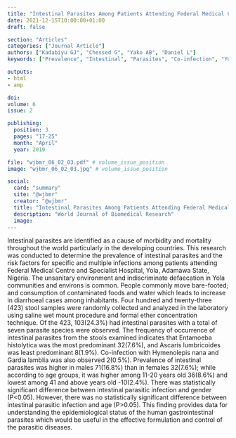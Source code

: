 ```yaml
---
title: "Intestinal Parasites Among Patients Attending Federal Medical Centre and Specialist Hospital Yola Adamawa State Nigeria"
date: 2021-12-15T10:00:00+01:00
draft: false

section: "Articles"
categories: ["Journal Article"]
authors: ["Kadabiyu GJ", "Chessed G", "Yako AB", "Daniel L"]
keywords: ["Prevalence", "Intestinal", "Parasites", "Co-infection", "Yola"]

outputs: 
- html
- amp

doi:
volume: 6
issue: 2

publishing:
  position: 3
  pages: "17-25"
  month: "April"
  year: 2019

file: "wjbmr_06_02_03.pdf" # volume_issue_position
image: "wjbmr_06_02_03.jpg" # volume_issue_position

social:
  card: "summary"
  site: "@wjbmr"
  creator: "@wjbmr"
  title: "Intestinal Parasites Among Patients Attending Federal Medical Centre and Specialist Hospital Yola Adamawa State Nigeria"
  description: "World Journal of Biomedical Research"
  image:
---
```

Intestinal parasites are identified as a cause of morbidity and mortality throughout the world
particularly in the developing countries. This research was conducted to determine the prevalence of
intestinal parasites and the risk factors for specific and multiple infections among patients attending
Federal Medical Centre and Specialist Hospital, Yola, Adamawa State, Nigeria. The unsanitary
environment and indiscriminate defaecation in Yola communities and environs is common. People
commonly move bare-footed; and consumption of contaminated foods and water which leads to
increase in diarrhoeal cases among inhabitants. Four hundred and twenty-three (423) stool samples
were randomly collected and analyzed in the laboratory using saline wet mount procedure and formal
ether concentration technique. Of the 423, 103(24.3%) had intestinal parasites with a total of seven
parasite species were observed. The frequency of occurrence of intestinal parasites from the stools
examined indicates that Entamoeba histolytica was the most predominant 32(7.6%), and Ascaris
lumbricoides was least predominant 8(1.9%). Co-infection with Hymenolepis nana and Gardia
lamblia was also observed 2(0.5%). Prevalence of intestinal parasites was higher in males 71(16.8%)
than in females 32(7.6%); while according to age groups, it was higher among 11-20 years old
36(8.6%) and lowest among 41 and above years old -10(2.4%). There was statistically significant
difference between intestinal parasitic infection and gender (P<0.05). However, there was no
statistically significant difference between intestinal parasitic infection and age (P>0.05). This finding
provides data for understanding the epidemiological status of the human gastrointestinal parasites
which would be useful in the effective formulation and control of the parasitic diseases.

